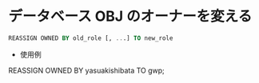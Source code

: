 

# データベース OBJ のオーナーを変える

```sql
REASSIGN OWNED BY old_role [, ...] TO new_role
```

* 使用例

REASSIGN OWNED BY yasuakishibata TO gwp;

